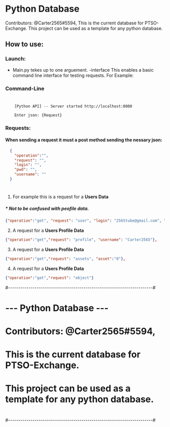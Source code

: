 
# Python Database

 Contributors: @Carter2565#5594, 
 This is the current database for PTSO-Exchange.
 This project can be used as a template for any python database.

## How to use:
### Launch:
*   Main.py tekes up to one arguement.
      -interface
        This enables a basic command line interface for testing requests.  For Example:
        
###       Command-Line
#
        [Python API] -- Server started http://localhost:8000

        Enter json: {Request}
        

###  Requests:
####  When sending a request it must a post method sending the nessary json:
```json
  { 
    "operation":"",
    "request": "",
    "login": "",
    "pwd": "",
    "username": ""
  }
```
#
1. For example this is a request for a __Users Data__
##### *  Not to be confused with __peofile data.__
  ```json
  {"operation":"get", "request": "user", "login": "2565tube@gmail.com", "pwd": "098f6bcd4621d373cade4e832627b4f6"},
  ``` 
2. A request for a __Users Profile Data__
  ```json
  {"operation":"get","request": "profile", "username": "Carter2565"},
  ```
3. A request for a __Users Profile Data__
  ```json
  {"operation":"get","request": "assets", "asset":"0"},
  ```
4. A request for a __Users Profile Data__
  ```json
  {"operation":"get","request": "object"}
  ```


#-----------------------------------------------------------------------#
#                         --- Python Database ---
#
# Contributors: @Carter2565#5594, 
# This is the current database for PTSO-Exchange.
# This project can be used as a template for any python database.
#
#-----------------------------------------------------------------------#